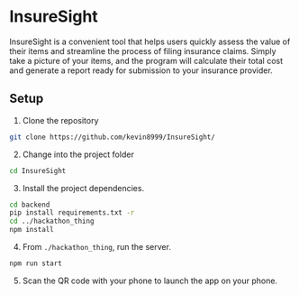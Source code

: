 # InsureSight

InsureSight is a convenient tool that helps users quickly assess the value of their items and streamline the process of filing insurance claims. Simply take a picture of your items, and the program will calculate their total cost and generate a report ready for submission to your insurance provider.

## Setup

1. Clone the repository

```bash
git clone https://github.com/kevin8999/InsureSight/
```

2. Change into the project folder

```bash
cd InsureSight
```

3. Install the project dependencies.

```bash
cd backend
pip install requirements.txt -r
cd ../hackathon_thing
npm install
```

4. From `./hackathon_thing`, run the server.

```bash
npm run start
```

5. Scan the QR code with your phone to launch the app on your phone.

